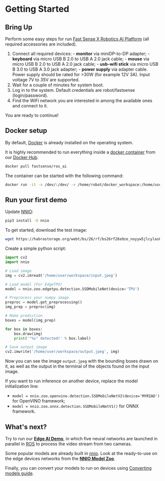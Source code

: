 # Getting Started

## Bring Up

Perform some easy steps for run [Fast Sense X Robotics AI Platform](https://www.fastsense.tech/robotics_ai) (all required accessories are included).

  1. Connect all required devices:
    - **monitor** via miniDP-to-DP adapter;
    - **keyboard** via micro USB B 2.0 to USB A 2.0 jack cable;
    - **mouse** via micro USB B 2.0 to USB A 2.0 jack cable;
    - **usb-wifi stick** via micro USB B 3.0 to USB A 3.0 jack adapter;
    - **power supply** via adapter cable. Power supply should be rated for >30W (for example 12V 3A). Input voltage 7V to 35V are supported.
  2. Wait for a couple of minutes for system boot.
  3. Log in to the system. Default credentials are robot/fastsense (login/password).
  4. Find the WiFi network you are interested in among the available ones and connect to it.

You are ready to continue!

## Docker setup

By default, [Docker](https://docs.docker.com/engine/install/ubuntu/) is already installed on the operating system.

It is highly recommended to run everything inside a [docker container](https://hub.docker.com/r/fastsense/ros_ai) from our [Docker Hub](https://hub.docker.com/u/fastsense).

```bash
docker pull fastsense/ros_ai
```

The container can be started with the following command:

```bash
docker run -it -v /dev/:/dev/ -v /home/robot/docker_workspace:/home/user/workspace --net=host --privileged fastsense/ros_ai /bin/bash
```

## Run your first demo

Update [NNIO](https://nnio.readthedocs.io/en/latest/):

```bash
pip3 install -U nnio
```

To get started, download the test image:

```bash
wget https://habrastorage.org/webt/bs/26/rf/bs26rf28a9ze_noyyw5jlcylas8.jpeg -O ~/workspace/input.jpeg
```

Create a simple python script:

```python
import cv2
import nnio

# Load image
img = cv2.imread('/home/user/workspace/input.jpeg')

# Load model (For EdgeTPU)
model = nnio.zoo.edgetpu.detection.SSDMobileNet(device='TPU')

# Preprocess your numpy image
preproc = model.get_preprocessing()
img_prep = preproc(img)

# Make prediction
boxes = model(img_prep)

for box in boxes:
    box.draw(img)
    print('"%s" detected!' % box.label)

# Save output image
cv2.imwrite('/home/user/workspace/output.jpeg', img)
```

Now you can see the image `output.jpeg` with the bounding boxes drawn on it, as well as the output in the terminal of the objects found on the input image.

If you want to run inference on another device, replace the model initialization line:

* `model = nnio.zoo.openvino.detection.SSDMobileNetV2(device='MYRIAD')` for OpenVINO framework;
* `model = nnio.zoo.onnx.detection.SSDMobileNetV1()` for ONNX framework.

## What's next?

Try to run our [__Edge AI Demo__](https://github.com/FastSense/edge_ai_demo), in which five neural networks are launched in parallel in [ROS](http://wiki.ros.org/Documentation) to process the video stream from two cameras.

Some popular models are already built in [nnio](https://nnio.readthedocs.io/). Look at the ready-to-use on the edge devices networks from the [__NNIO Model Zoo__](https://nnio.readthedocs.io/en/latest/zoo.html).

Finally, you can convert your models to run on devices using [Converting models guide](./software-guide/converting.md).
